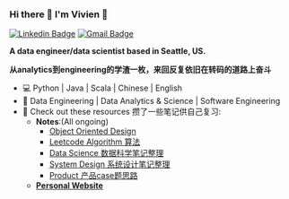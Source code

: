 ### Hi there 👋 I'm Vivien 🚀

[![Linkedin Badge](https://img.shields.io/badge/-Wenxian-blue?style=flat-square&logo=Linkedin&logoColor=white)](https://www.linkedin.com/in/wenxian-fei-28a9a3102/)
[![Gmail Badge](https://img.shields.io/badge/-vivien.w.fei@gmail.com-c14438?style=flat-square&logo=Gmail&logoColor=white)](mailto:vivien.w.fei@gmail.com)

**A data engineer/data scientist based in Seattle, US.**

**从analytics到engineering的学渣一枚，来回反复依旧在转码的道路上奋斗**
- 💻 Python | Java | Scala | Chinese | English
- 🌈 Data Engineering | Data Analytics & Science | Software Engineering
- 📖 Check out these resources 攒了一些笔记供自己复习:
    * **Notes**:(All ongoing)
        * [Object Oriented Design](https://github.com/vivienfay/OOD_Notes)
        * [Leetcode Algorithm 算法](https://github.com/vivienfay/Algorithm)
        * [Data Science 数据科学笔记整理](https://github.com/vivienfay/DataScienceNotes)
        * [System Design 系统设计笔记整理](https://github.com/vivienfay/System-Design)
        * [Product 产品case题思路](https://github.com/vivienfay/ProductNotes)
    * **[Personal Website](https://vivienfay.github.io/)**
